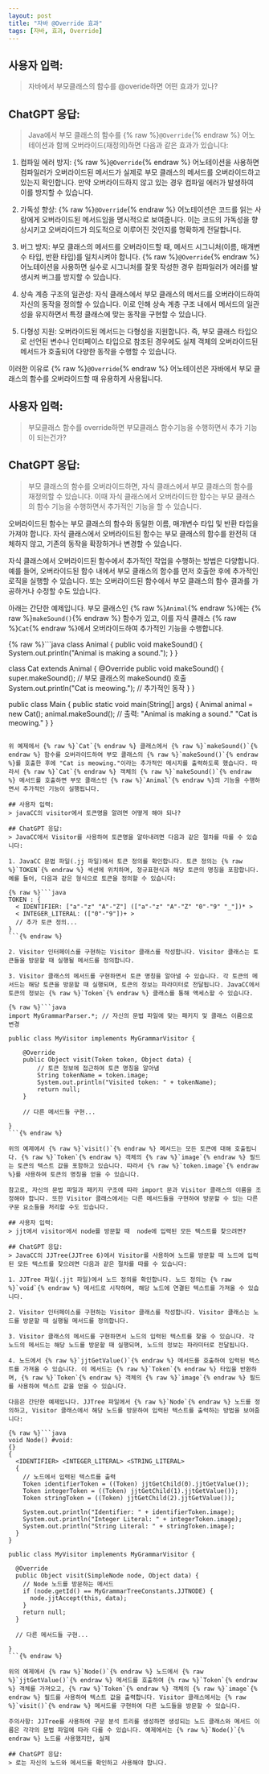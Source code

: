 ```yaml
---
layout: post
title: "자바 @Override 효과"
tags: [자바, 효과, Override]
---
```


## 사용자 입력:
> 자바에서 부모클래스의 함수를 @overide하면 어떤 효과가 있나?

## ChatGPT 응답:
> Java에서 부모 클래스의 함수를 {% raw %}`@Override`{% endraw %} 어노테이션과 함께 오버라이드(재정의)하면 다음과 같은 효과가 있습니다:

1. 컴파일 에러 방지: {% raw %}`@Override`{% endraw %} 어노테이션을 사용하면 컴파일러가 오버라이드된 메서드가 실제로 부모 클래스의 메서드를 오버라이드하고 있는지 확인합니다. 만약 오버라이드하지 않고 있는 경우 컴파일 에러가 발생하여 이를 방지할 수 있습니다.

2. 가독성 향상: {% raw %}`@Override`{% endraw %} 어노테이션은 코드를 읽는 사람에게 오버라이드된 메서드임을 명시적으로 보여줍니다. 이는 코드의 가독성을 향상시키고 오버라이드가 의도적으로 이루어진 것인지를 명확하게 전달합니다.

3. 버그 방지: 부모 클래스의 메서드를 오버라이드할 때, 메서드 시그니처(이름, 매개변수 타입, 반환 타입)를 일치시켜야 합니다. {% raw %}`@Override`{% endraw %} 어노테이션을 사용하면 실수로 시그니처를 잘못 작성한 경우 컴파일러가 에러를 발생시켜 버그를 방지할 수 있습니다.

4. 상속 계층 구조의 일관성: 자식 클래스에서 부모 클래스의 메서드를 오버라이드하여 자신의 동작을 정의할 수 있습니다. 이로 인해 상속 계층 구조 내에서 메서드의 일관성을 유지하면서 특정 클래스에 맞는 동작을 구현할 수 있습니다.

5. 다형성 지원: 오버라이드된 메서드는 다형성을 지원합니다. 즉, 부모 클래스 타입으로 선언된 변수나 인터페이스 타입으로 참조된 경우에도 실제 객체의 오버라이드된 메서드가 호출되어 다양한 동작을 수행할 수 있습니다.

이러한 이유로 {% raw %}`@Override`{% endraw %} 어노테이션은 자바에서 부모 클래스의 함수를 오버라이드할 때 유용하게 사용됩니다.

## 사용자 입력:
> 부모클래스 함수를 override하면 부모클래스 함수기능을 수행하면서 추가 기능이 되는건가?

## ChatGPT 응답:
> 부모 클래스의 함수를 오버라이드하면, 자식 클래스에서 부모 클래스의 함수를 재정의할 수 있습니다. 이때 자식 클래스에서 오버라이드한 함수는 부모 클래스의 함수 기능을 수행하면서 추가적인 기능을 할 수 있습니다.

오버라이드된 함수는 부모 클래스의 함수와 동일한 이름, 매개변수 타입 및 반환 타입을 가져야 합니다. 자식 클래스에서 오버라이드된 함수는 부모 클래스의 함수를 완전히 대체하지 않고, 기존의 동작을 확장하거나 변경할 수 있습니다.

자식 클래스에서 오버라이드된 함수에서 추가적인 작업을 수행하는 방법은 다양합니다. 예를 들어, 오버라이드된 함수 내에서 부모 클래스의 함수를 먼저 호출한 후에 추가적인 로직을 실행할 수 있습니다. 또는 오버라이드된 함수에서 부모 클래스의 함수 결과를 가공하거나 수정할 수도 있습니다.

아래는 간단한 예제입니다. 부모 클래스인 {% raw %}`Animal`{% endraw %}에는 {% raw %}`makeSound()`{% endraw %} 함수가 있고, 이를 자식 클래스 {% raw %}`Cat`{% endraw %}에서 오버라이드하여 추가적인 기능을 수행합니다.

{% raw %}```java
class Animal {
    public void makeSound() {
        System.out.println("Animal is making a sound.");
    }
}

class Cat extends Animal {
    @Override
    public void makeSound() {
        super.makeSound();  // 부모 클래스의 makeSound() 호출
        System.out.println("Cat is meowing.");  // 추가적인 동작
    }
}

public class Main {
    public static void main(String[] args) {
        Animal animal = new Cat();
        animal.makeSound();  // 출력: "Animal is making a sound." "Cat is meowing."
    }
}
```{% endraw %}

위 예제에서 {% raw %}`Cat`{% endraw %} 클래스에서 {% raw %}`makeSound()`{% endraw %} 함수를 오버라이드하여 부모 클래스의 {% raw %}`makeSound()`{% endraw %}를 호출한 후에 "Cat is meowing."이라는 추가적인 메시지를 출력하도록 했습니다. 따라서 {% raw %}`Cat`{% endraw %} 객체의 {% raw %}`makeSound()`{% endraw %} 메서드를 호출하면 부모 클래스인 {% raw %}`Animal`{% endraw %}의 기능을 수행하면서 추가적인 기능이 실행됩니다.

## 사용자 입력:
> javaCC의 visitor에서 토큰명을 알려면 어떻게 해야 되나?

## ChatGPT 응답:
> JavaCC에서 Visitor를 사용하여 토큰명을 알아내려면 다음과 같은 절차를 따를 수 있습니다:

1. JavaCC 문법 파일(.jj 파일)에서 토큰 정의를 확인합니다. 토큰 정의는 {% raw %}`TOKEN`{% endraw %} 섹션에 위치하며, 정규표현식과 해당 토큰의 명칭을 포함합니다. 예를 들어, 다음과 같은 형식으로 토큰을 정의할 수 있습니다:

{% raw %}```java
TOKEN : {
  < IDENTIFIER: ["a"-"z" "A"-"Z"] (["a"-"z" "A"-"Z" "0"-"9" "_"])* >
  < INTEGER_LITERAL: (["0"-"9"])+ >
  // 추가 토큰 정의...
}
```{% endraw %}

2. Visitor 인터페이스를 구현하는 Visitor 클래스를 작성합니다. Visitor 클래스는 토큰들을 방문할 때 실행될 메서드를 정의합니다.

3. Visitor 클래스의 메서드를 구현하면서 토큰 명칭을 알아낼 수 있습니다. 각 토큰의 메서드는 해당 토큰을 방문할 때 실행되며, 토큰의 정보는 파라미터로 전달됩니다. JavaCC에서 토큰의 정보는 {% raw %}`Token`{% endraw %} 클래스를 통해 액세스할 수 있습니다.

{% raw %}```java
import MyGrammarParser.*; // 자신의 문법 파일에 맞는 패키지 및 클래스 이름으로 변경

public class MyVisitor implements MyGrammarVisitor {

    @Override
    public Object visit(Token token, Object data) {
        // 토큰 정보에 접근하여 토큰 명칭을 알아냄
        String tokenName = token.image;
        System.out.println("Visited token: " + tokenName);
        return null;
    }

    // 다른 메서드들 구현...

}
```{% endraw %}

위의 예제에서 {% raw %}`visit()`{% endraw %} 메서드는 모든 토큰에 대해 호출됩니다. {% raw %}`Token`{% endraw %} 객체의 {% raw %}`image`{% endraw %} 필드는 토큰의 텍스트 값을 포함하고 있습니다. 따라서 {% raw %}`token.image`{% endraw %}를 사용하여 토큰의 명칭을 얻을 수 있습니다.

참고로, 자신의 문법 파일과 패키지 구조에 따라 import 문과 Visitor 클래스의 이름을 조정해야 합니다. 또한 Visitor 클래스에서는 다른 메서드들을 구현하여 방문할 수 있는 다른 구문 요소들을 처리할 수도 있습니다.

## 사용자 입력:
> jjt에서 visitor에서 node를 방문할 때  node에 입력된 모든 텍스트를 찾으려면?

## ChatGPT 응답:
> JavaCC의 JJTree(JJTree 6)에서 Visitor를 사용하여 노드를 방문할 때 노드에 입력된 모든 텍스트를 찾으려면 다음과 같은 절차를 따를 수 있습니다:

1. JJTree 파일(.jjt 파일)에서 노드 정의를 확인합니다. 노드 정의는 {% raw %}`void`{% endraw %} 메서드로 시작하며, 해당 노드에 연결된 텍스트를 가져올 수 있습니다.

2. Visitor 인터페이스를 구현하는 Visitor 클래스를 작성합니다. Visitor 클래스는 노드를 방문할 때 실행될 메서드를 정의합니다.

3. Visitor 클래스의 메서드를 구현하면서 노드의 입력된 텍스트를 찾을 수 있습니다. 각 노드의 메서드는 해당 노드를 방문할 때 실행되며, 노드의 정보는 파라미터로 전달됩니다.

4. 노드에서 {% raw %}`jjtGetValue()`{% endraw %} 메서드를 호출하여 입력된 텍스트를 가져올 수 있습니다. 이 메서드는 {% raw %}`Token`{% endraw %} 타입을 반환하며, {% raw %}`Token`{% endraw %} 객체의 {% raw %}`image`{% endraw %} 필드를 사용하여 텍스트 값을 얻을 수 있습니다.

다음은 간단한 예제입니다. JJTree 파일에서 {% raw %}`Node`{% endraw %} 노드를 정의하고, Visitor 클래스에서 해당 노드를 방문하여 입력된 텍스트를 출력하는 방법을 보여줍니다:

{% raw %}```java
void Node() #void:
{}
{
  <IDENTIFIER> <INTEGER_LITERAL> <STRING_LITERAL>
  {
    // 노드에서 입력된 텍스트를 출력
    Token identifierToken = ((Token) jjtGetChild(0).jjtGetValue());
    Token integerToken = ((Token) jjtGetChild(1).jjtGetValue());
    Token stringToken = ((Token) jjtGetChild(2).jjtGetValue());

    System.out.println("Identifier: " + identifierToken.image);
    System.out.println("Integer Literal: " + integerToken.image);
    System.out.println("String Literal: " + stringToken.image);
  }
}

public class MyVisitor implements MyGrammarVisitor {

  @Override
  public Object visit(SimpleNode node, Object data) {
    // Node 노드를 방문하는 메서드
    if (node.getId() == MyGrammarTreeConstants.JJTNODE) {
      node.jjtAccept(this, data);
    }
    return null;
  }

  // 다른 메서드들 구현...

}
```{% endraw %}

위의 예제에서 {% raw %}`Node()`{% endraw %} 노드에서 {% raw %}`jjtGetValue()`{% endraw %} 메서드를 호출하여 {% raw %}`Token`{% endraw %} 객체를 가져오고, {% raw %}`Token`{% endraw %} 객체의 {% raw %}`image`{% endraw %} 필드를 사용하여 텍스트 값을 출력합니다. Visitor 클래스에서는 {% raw %}`visit()`{% endraw %} 메서드를 구현하여 다른 노드들을 방문할 수 있습니다.

주의사항: JJTree를 사용하여 구문 분석 트리를 생성하면 생성되는 노드 클래스와 메서드 이름은 각각의 문법 파일에 따라 다를 수 있습니다. 예제에서는 {% raw %}`Node()`{% endraw %} 노드를 사용했지만, 실제

## ChatGPT 응답:
> 로는 자신의 노드와 메서드를 확인하고 사용해야 합니다.

